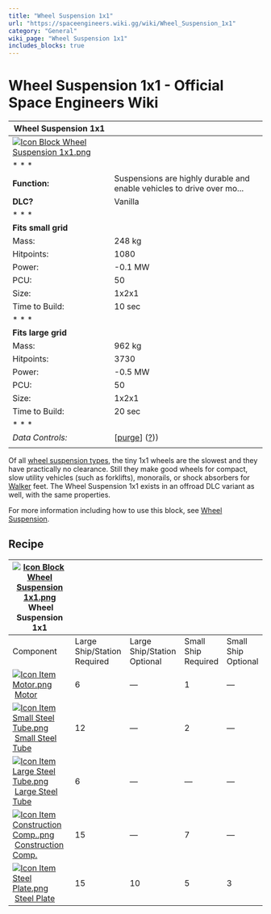 ```yaml
---
title: "Wheel Suspension 1x1"
url: "https://spaceengineers.wiki.gg/wiki/Wheel_Suspension_1x1"
category: "General"
wiki_page: "Wheel Suspension 1x1"
includes_blocks: true
---
```


# Wheel Suspension 1x1 - Official Space Engineers Wiki

| Wheel Suspension 1x1 |     |
| --- | --- |
| [![Icon Block Wheel Suspension 1x1.png](https://spaceengineers.wiki.gg/images/3/31/Icon_Block_Wheel_Suspension_1x1.png?9d2e6a)](https://spaceengineers.wiki.gg/wiki/File:Icon_Block_Wheel_Suspension_1x1.png) |     |
| * * * |     |
| **Function:** | Suspensions are highly durable and enable vehicles to drive over mo... |
| **DLC?** | Vanilla |
| * * * |     |
| **Fits small grid** |     |
| Mass: | 248 kg |
| Hitpoints: | 1080 |
| Power: | \-0.1 MW |
| PCU: | 50  |
| Size: | 1x2x1 |
| Time to Build: | 10 sec |
| * * * |     |
| **Fits large grid** |     |
| Mass: | 962 kg |
| Hitpoints: | 3730 |
| Power: | \-0.5 MW |
| PCU: | 50  |
| Size: | 1x2x1 |
| Time to Build: | 20 sec |
| * * * |     |
| _Data Controls:_ | \[[purge](https://spaceengineers.wiki.gg/wiki/Wheel_Suspension_1x1?action=purge)\] ([?](https://spaceengineers.wiki.gg/wiki/Template:Info_Block))) |
|     |     |

Of all [wheel suspension types](https://spaceengineers.wiki.gg/wiki/Wheel_Suspension "Wheel Suspension"), the tiny 1x1 wheels are the slowest and they have practically no clearance. Still they make good wheels for compact, slow utility vehicles (such as forklifts), monorails, or shock absorbers for [Walker](https://spaceengineers.wiki.gg/wiki/Walker "Walker") feet. The Wheel Suspension 1x1 exists in an offroad DLC variant as well, with the same properties.

  
For more information including how to use this block, see [Wheel Suspension](https://spaceengineers.wiki.gg/wiki/Wheel_Suspension "Wheel Suspension").

## Recipe

| [![Icon Block Wheel Suspension 1x1.png](https://spaceengineers.wiki.gg/images/thumb/3/31/Icon_Block_Wheel_Suspension_1x1.png/21px-Icon_Block_Wheel_Suspension_1x1.png?9d2e6a)](https://spaceengineers.wiki.gg/wiki/Wheel_Suspension_1x1 "Wheel Suspension 1x1") Wheel Suspension 1x1 |     |     |     |     |
| --- | --- | --- | --- | --- |
| Component | Large Ship/Station  <br>Required | Large Ship/Station  <br>Optional | Small Ship  <br>Required | Small Ship  <br>Optional |
| [![Icon Item Motor.png](https://spaceengineers.wiki.gg/images/thumb/2/2c/Icon_Item_Motor.png/21px-Icon_Item_Motor.png?4a2f3f)](https://spaceengineers.wiki.gg/wiki/Motor "Motor") [Motor](https://spaceengineers.wiki.gg/wiki/Motor "Motor") | 6   | —   | 1   | —   |
| [![Icon Item Small Steel Tube.png](https://spaceengineers.wiki.gg/images/thumb/f/f7/Icon_Item_Small_Steel_Tube.png/21px-Icon_Item_Small_Steel_Tube.png?4fe418)](https://spaceengineers.wiki.gg/wiki/Small_Steel_Tube "Small Steel Tube") [Small Steel Tube](https://spaceengineers.wiki.gg/wiki/Small_Steel_Tube "Small Steel Tube") | 12  | —   | 2   | —   |
| [![Icon Item Large Steel Tube.png](https://spaceengineers.wiki.gg/images/thumb/f/fe/Icon_Item_Large_Steel_Tube.png/21px-Icon_Item_Large_Steel_Tube.png?31c1e4)](https://spaceengineers.wiki.gg/wiki/Large_Steel_Tube "Large Steel Tube") [Large Steel Tube](https://spaceengineers.wiki.gg/wiki/Large_Steel_Tube "Large Steel Tube") | 6   | —   | —   | —   |
| [![Icon Item Construction Comp..png](https://spaceengineers.wiki.gg/images/thumb/4/45/Icon_Item_Construction_Comp..png/21px-Icon_Item_Construction_Comp..png?cdc26f)](https://spaceengineers.wiki.gg/wiki/Construction_Comp. "Construction Comp.") [Construction Comp.](https://spaceengineers.wiki.gg/wiki/Construction_Comp. "Construction Comp.") | 15  | —   | 7   | —   |
| [![Icon Item Steel Plate.png](https://spaceengineers.wiki.gg/images/thumb/4/4c/Icon_Item_Steel_Plate.png/21px-Icon_Item_Steel_Plate.png?437e3a)](https://spaceengineers.wiki.gg/wiki/Steel_Plate "Steel Plate") [Steel Plate](https://spaceengineers.wiki.gg/wiki/Steel_Plate "Steel Plate") | 15  | 10  | 5   | 3   |